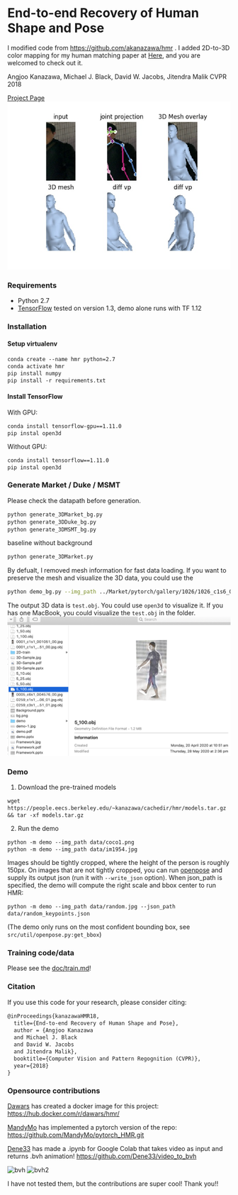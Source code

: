 # End-to-end Recovery of Human Shape and Pose

I modified code from https://github.com/akanazawa/hmr . I added 2D-to-3D color mapping for my human matching paper at [Here](arxiv.org/abs/2006.04569), and you are welcomed to check out it.  


Angjoo Kanazawa, Michael J. Black, David W. Jacobs, Jitendra Malik
CVPR 2018

[Project Page](https://akanazawa.github.io/hmr/)
![Teaser Image](https://github.com/layumi/hmr/blob/master/demo.jpg)

### Requirements
- Python 2.7
- [TensorFlow](https://www.tensorflow.org/) tested on version 1.3, demo alone runs with TF 1.12

### Installation

#### Setup virtualenv
```
conda create --name hmr python=2.7
conda activate hmr
pip install numpy
pip install -r requirements.txt
```
#### Install TensorFlow
With GPU:
```
conda install tensorflow-gpu==1.11.0
pip instal open3d 
```
Without GPU:
```
conda install tensorflow==1.11.0
pip instal open3d 
```

### Generate Market / Duke / MSMT
Please check the datapath before generation.
```bash
python generate_3DMarket_bg.py
python generate_3DDuke_bg.py
python generate_3DMSMT_bg.py
```

baseline without background
```bash
python generate_3DMarket.py
```

By defualt, I removed mesh information for fast data loading. 
If you want to preserve the mesh and visualize the 3D data, you could use the 
```bash
python demo_bg.py --img_path ../Market/pytorch/gallery/1026/1026_c1s6_038571_06.jpg
```
The output 3D data is `test.obj`. You could use `open3d` to visualize it. 
If you has one MacBook, you could visualize the `test.obj` in the folder. 
![](https://github.com/layumi/hmr/blob/master/hmr.png)

### Demo

1. Download the pre-trained models
```
wget https://people.eecs.berkeley.edu/~kanazawa/cachedir/hmr/models.tar.gz && tar -xf models.tar.gz
```

2. Run the demo
```
python -m demo --img_path data/coco1.png
python -m demo --img_path data/im1954.jpg
```

Images should be tightly cropped, where the height of the person is roughly 150px.
On images that are not tightly cropped, you can run
[openpose](https://github.com/CMU-Perceptual-Computing-Lab/openpose) and supply
its output json (run it with `--write_json` option).
When json_path is specified, the demo will compute the right scale and bbox center to run HMR:
```
python -m demo --img_path data/random.jpg --json_path data/random_keypoints.json
```
(The demo only runs on the most confident bounding box, see `src/util/openpose.py:get_bbox`)

### Training code/data
Please see the [doc/train.md](https://github.com/akanazawa/hmr/blob/master/doc/train.md)!

### Citation
If you use this code for your research, please consider citing:
```
@inProceedings{kanazawaHMR18,
  title={End-to-end Recovery of Human Shape and Pose},
  author = {Angjoo Kanazawa
  and Michael J. Black
  and David W. Jacobs
  and Jitendra Malik},
  booktitle={Computer Vision and Pattern Regognition (CVPR)},
  year={2018}
}
```

### Opensource contributions
[Dawars](https://github.com/Dawars) has created a docker image for this project: https://hub.docker.com/r/dawars/hmr/

[MandyMo](https://github.com/MandyMo) has implemented a pytorch version of the repo: https://github.com/MandyMo/pytorch_HMR.git

[Dene33](https://github.com/Dene33) has made a .ipynb for Google Colab that takes video as input and returns .bvh animation!
https://github.com/Dene33/video_to_bvh 

<img alt="bvh" src="https://i.imgur.com/QxML83b.gif" /><img alt="" src="https://i.imgur.com/vfge7DS.gif" />
<img alt="bvh2" src=https://i.imgur.com/UvBM1gv.gif />

I have not tested them, but the contributions are super cool! Thank you!!


